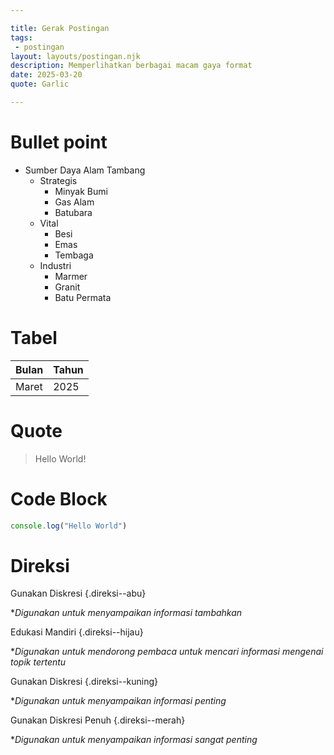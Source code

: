 ```yaml
---

title: Gerak Postingan
tags:
 - postingan
layout: layouts/postingan.njk
description: Memperlihatkan berbagai macam gaya format
date: 2025-03-20
quote: Garlic

---
```


# Bullet point

* Sumber Daya Alam Tambang
   * Strategis
      * Minyak Bumi
      * Gas Alam
      * Batubara
   * Vital
      * Besi
      * Emas
      * Tembaga
   * Industri
      * Marmer
      * Granit
      * Batu Permata

# Tabel

<div class="table">
  
|Bulan|Tahun|
|---|---|
|Maret|2025|
  
</div>

# Quote

> Hello World!

# Code Block

```javascript
console.log("Hello World")
```

# Direksi

Gunakan Diskresi {.direksi--abu}

**Digunakan untuk menyampaikan informasi tambahkan*

Edukasi Mandiri {.direksi--hijau}

**Digunakan untuk mendorong pembaca untuk mencari informasi mengenai topik tertentu*

Gunakan Diskresi {.direksi--kuning}

**Digunakan untuk menyampaikan informasi penting*

Gunakan Diskresi Penuh {.direksi--merah}

**Digunakan untuk menyampaikan informasi sangat penting*